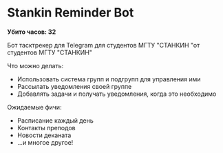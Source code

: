 # Stankin Reminder Bot

**Убито часов: 32**

Бот тасктрекер для Telegram для студентов МГТУ "СТАНКИН "от студентов МГТУ "СТАНКИН"

Что можно делать:

- Использовать система групп и подгрупп для управления ими
- Рассылать уведомления своей группе
- Добавлять задачи и получать уведомления, когда это необходимо

Ожидаемые фичи:

- Расписание каждый день
- Контакты преподов
- Новости деканата
- ...и многое другое!
